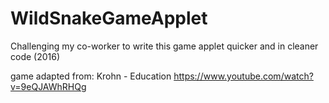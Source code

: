 # WildSnakeGameApplet
Challenging my co-worker to write this game applet quicker and in cleaner code (2016)

game adapted from: Krohn - Education https://www.youtube.com/watch?v=9eQJAWhRHQg
